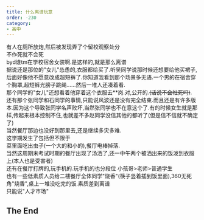 ```yaml
---
title: 什么离谱玩意
order: -230
category:
- 高中
---
```


有人在厕所放炮,然后被发现弄了个留校观察处分  
不作死就不会死  
byd谁tm在学校宿舍女装啊.是这样的,就是那么离谱    
据说还是那位的"女儿"怂恿的,衣服都给买了.听吴同学说那时候还想要给他买裙子,后面好像他不愿意改成超短裤了.你知道我看到那个场景多无语.一个男的在宿舍穿个胸罩,超短裤光膀子跳绳......然后一堆人还凑着看.  
那个同学的"女儿"还想看着他穿着这个衣服去\*\*岗.对,公开的.~~(话说不会社死吗)~~.  
还有那个张同学和石同学的事情,只能说风波还是没有完全结束.而且还是有许多版本.因为这个导致张同学名声败坏,当然张同学也不在意这个了.有的时候女生就是那样,传起来根本控制不住,也就差不多赵同学没信其他的都听了(但是信不信就不确定了)  
当然餐厅那边也没好到那里去,还是继续多灾多难.  
这学期发生了包括但不限于  
菜里面吃出虫子(一个大的和小的),餐厅电棒掉落.  
当然这周期末考试时期的餐厅出现了汤洒了,还一中午两个被洒出来的饭泼到衣服上(本人也是受害者)  
还有在餐厅打牌的,玩手机的.玩手机的也分段位 小孩哥>老师>普通学生  
也有一些低素质人员给二楼餐厅全体同学"烧香"(筷子竖着插到饭里面),360无死角"烧香",桌上一堆没吃完的饭.素质差到离谱  
只能说"人才市场"  
## The End